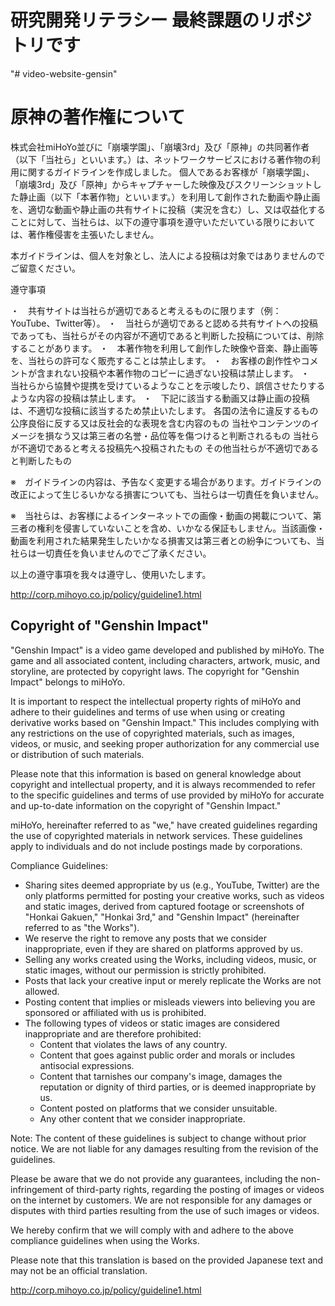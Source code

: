 # 研究開発リテラシー 最終課題のリポジトリです


"# video-website-gensin" 


# 原神の著作権について

株式会社miHoYo並びに「崩壊学園」、「崩壊3rd」及び「原神」の共同著作者（以下「当社ら」といいます。）は、ネットワークサービスにおける著作物の利用に関するガイドラインを作成しました。
個人であるお客様が「崩壊学園」、「崩壊3rd」及び「原神」からキャプチャーした映像及びスクリーンショットした静止画（以下「本著作物」といいます。）を利用して創作された動画や静止画を、適切な動画や静止画の共有サイトに投稿（実況を含む）し、又は収益化することに対して、当社らは、以下の遵守事項を遵守いただいている限りにおいては、著作権侵害を主張いたしません。

本ガイドラインは、個人を対象とし、法人による投稿は対象ではありませんのでご留意ください。

遵守事項

・　共有サイトは当社らが適切であると考えるものに限ります（例：YouTube、Twitter等）。
・　当社らが適切であると認める共有サイトへの投稿であっても、当社らがその内容が不適切であると判断した投稿については、削除することがあります。
・　本著作物を利用して創作した映像や音楽、静止画等を、当社らの許可なく販売することは禁止します。
・　お客様の創作性やコメントが含まれない投稿や本著作物のコピーに過ぎない投稿は禁止します。
・　当社らから協賛や提携を受けているようなことを示唆したり、誤信させたりするような内容の投稿は禁止します。
・　下記に該当する動画又は静止画の投稿は、不適切な投稿に該当するため禁止いたします。
各国の法令に違反するもの
公序良俗に反する又は反社会的な表現を含む内容のもの
当社やコンテンツのイメージを損なう又は第三者の名誉・品位等を傷つけると判断されるもの
当社らが不適切であると考える投稿先へ投稿されたもの
その他当社らが不適切であると判断したもの


※　ガイドラインの内容は、予告なく変更する場合があります。ガイドラインの改正によって生じるいかなる損害についても、当社らは一切責任を負いません。

※　当社らは、お客様によるインターネットでの画像・動画の掲載について、第三者の権利を侵害していないことを含め、いかなる保証もしません。当該画像・動画を利用された結果発生したいかなる損害又は第三者との紛争についても、当社らは一切責任を負いませんのでご了承ください。


以上の遵守事項を我々は遵守し、使用いたします。

http://corp.mihoyo.co.jp/policy/guideline1.html



## Copyright of "Genshin Impact"

"Genshin Impact" is a video game developed and published by miHoYo. The game and all associated content, including characters, artwork, music, and storyline, are protected by copyright laws. The copyright for "Genshin Impact" belongs to miHoYo.

It is important to respect the intellectual property rights of miHoYo and adhere to their guidelines and terms of use when using or creating derivative works based on "Genshin Impact." This includes complying with any restrictions on the use of copyrighted materials, such as images, videos, or music, and seeking proper authorization for any commercial use or distribution of such materials.

Please note that this information is based on general knowledge about copyright and intellectual property, and it is always recommended to refer to the specific guidelines and terms of use provided by miHoYo for accurate and up-to-date information on the copyright of "Genshin Impact."


miHoYo, hereinafter referred to as "we," have created guidelines regarding the use of copyrighted materials in network services. These guidelines apply to individuals and do not include postings made by corporations.

Compliance Guidelines:

- Sharing sites deemed appropriate by us (e.g., YouTube, Twitter) are the only platforms permitted for posting your creative works, such as videos and static images, derived from captured footage or screenshots of "Honkai Gakuen," "Honkai 3rd," and "Genshin Impact" (hereinafter referred to as "the Works").
- We reserve the right to remove any posts that we consider inappropriate, even if they are shared on platforms approved by us.
- Selling any works created using the Works, including videos, music, or static images, without our permission is strictly prohibited.
- Posts that lack your creative input or merely replicate the Works are not allowed.
- Posting content that implies or misleads viewers into believing you are sponsored or affiliated with us is prohibited.
- The following types of videos or static images are considered inappropriate and are therefore prohibited:
  - Content that violates the laws of any country.
  - Content that goes against public order and morals or includes antisocial expressions.
  - Content that tarnishes our company's image, damages the reputation or dignity of third parties, or is deemed inappropriate by us.
  - Content posted on platforms that we consider unsuitable.
  - Any other content that we consider inappropriate.

Note: The content of these guidelines is subject to change without prior notice. We are not liable for any damages resulting from the revision of the guidelines.

Please be aware that we do not provide any guarantees, including the non-infringement of third-party rights, regarding the posting of images or videos on the internet by customers. We are not responsible for any damages or disputes with third parties resulting from the use of such images or videos.

We hereby confirm that we will comply with and adhere to the above compliance guidelines when using the Works.

Please note that this translation is based on the provided Japanese text and may not be an official translation.

http://corp.mihoyo.co.jp/policy/guideline1.html
